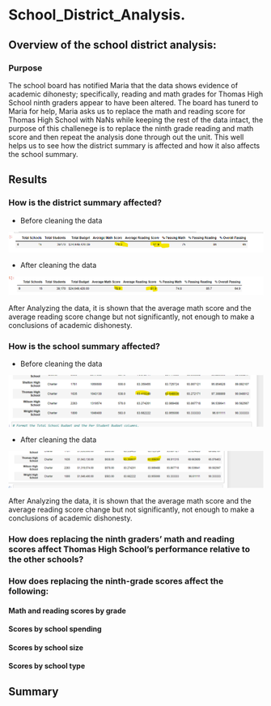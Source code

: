 # School_District_Analysis.
## Overview of the school district analysis:
### Purpose
The school board has notified Maria that the data shows evidence of academic dihonesty; specifically, reading and math grades for Thomas High School ninth graders appear to have been altered. The board has tunerd to Maria for help, Maria asks us to replace the math and reading score for Thomas High School with NaNs while keeping the rest of the data intact, the purpose of this challenege is to replace the ninth grade reading and math score and then repeat the analysis done through out the unit. This well helps us to see how the district summary is affected and how it also affects the school summary.
## Results
### How is the district summary affected?
* Before cleaning the data

![ResultsGraphic](resources/pycityschools_district_summary.png)

* After cleaning the data

![Results](resources/challenge_district_summary1.png)

After Analyzing the data, it is shown that the average math score and the average reading score change but not significantly, not enough to make a conclusions of academic dishonesty.


### How is the school summary affected?
* Before cleaning the data

![ResultsGraphic](resources/pycityschools_summary_affected.png)

* After cleaning the data

![Results](resources/challenge_district_summary.png)

After Analyzing the data, it is shown that the average math score and the average reading score change but not significantly, not enough to make a conclusions of academic dishonesty.


### How does replacing the ninth graders’ math and reading scores affect Thomas High School’s performance relative to the other schools?

### How does replacing the ninth-grade scores affect the following:

#### Math and reading scores by grade
#### Scores by school spending
#### Scores by school size
#### Scores by school type

## Summary


